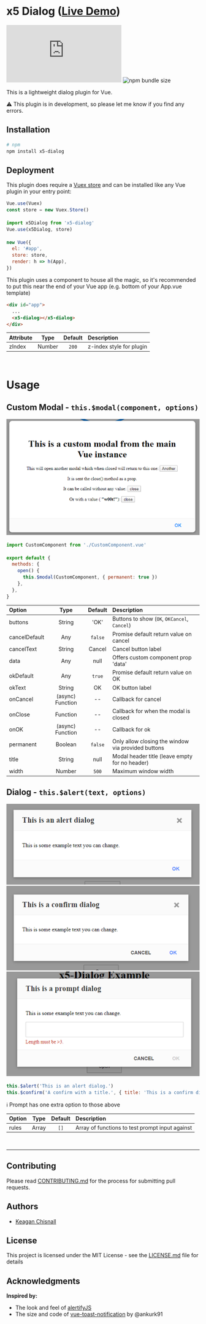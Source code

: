 # x5 Dialog ([Live Demo](https://codesandbox.io/s/x5-dialog-example-jom3k?hidenavigation=1&view=preview))

![GitHub file size in bytes](https://img.shields.io/github/size/xon52/x5-dialog/dist/index.js)
![npm bundle size](https://img.shields.io/bundlephobia/minzip/x5-dialog)

This is a lightweight dialog plugin for Vue.

:warning: This plugin is in development, so please let me know if you find any errors.

## Installation

```bash
# npm
npm install x5-dialog
```

## Deployment

This plugin does require a [Vuex store](https://vuex.vuejs.org/) and can be installed like any Vue plugin in your entry
point:

```js
Vue.use(Vuex)
const store = new Vuex.Store()

import x5Dialog from 'x5-dialog'
Vue.use(x5Dialog, store)

new Vue({
  el: '#app',
  store: store,
  render: h => h(App),
})
```

This plugin uses a component to house all the magic, so it's recommended to put this near the end of your Vue app (e.g.
bottom of your App.vue template)

```html
<div id="app">
  ...
  <x5-dialog></x5-dialog>
</div>
```

| Attribute |  Type  | Default | Description              |
| :-------- | :----: | :-----: | :----------------------- |
| zIndex    | Number |  `200`  | z-index style for plugin |

<br>

# Usage

## Custom Modal - `this.$modal(component, options)`

![Modal](./example/img/modal.png)

```js
import CustomComponent from './CustomComponent.vue'

export default {
  methods: {
    open() {
      this.$modal(CustomComponent, { permanent: true })
    },
  },
}
```

| Option        |       Type       | Default | Description                                        |
| :------------ | :--------------: | :-----: | :------------------------------------------------- |
| buttons       |      String      |  'OK'   | Buttons to show (`OK`, `OKCancel`, `Cancel`)       |
| cancelDefault |       Any        | `false` | Promise default return value on cancel             |
| cancelText    |      String      | Cancel  | Cancel button label                                |
| data          |       Any        |  null   | Offers custom component prop 'data'                |
| okDefault     |       Any        | `true`  | Promise default return value on OK                 |
| okText        |      String      |   OK    | OK button label                                    |
| onCancel      | (async) Function |   --    | Callback for cancel                                |
| onClose       |     Function     |   --    | Callback for when the modal is closed              |
| onOK          | (async) Function |   --    | Callback for ok                                    |
| permanent     |     Boolean      | `false` | Only allow closing the window via provided buttons |
| title         |      String      |  null   | Modal header title (leave empty for no header)     |
| width         |      Number      |  `500`  | Maximum window width                               |

## Dialog - `this.$alert(text, options)`

![Alert](./example/img/alert.png) ![Confirm](./example/img/confirm.png) ![Prompt](./example/img/prompt.png)

```js
this.$alert('This is an alert dialog.')
this.$confirm('A confirm with a title.', { title: 'This is a confirm dialog.' })
```

:information_source: Prompt has one extra option to those above

| Option | Type  | Default | Description                                     |
| :----- | :---: | :-----: | :---------------------------------------------- |
| rules  | Array |  `[]`   | Array of functions to test prompt input against |

<br>

---

## Contributing

Please read [CONTRIBUTING.md](./CONTRIBUTING.md) for the process for submitting pull requests.

## Authors

- [Keagan Chisnall](https://github.com/xon52)

## License

This project is licensed under the MIT License - see the [LICENSE.md](LICENSE.md) file for details

## Acknowledgments

**Inspired by:**

- The look and feel of [alertifyJS](https://alertifyjs.com/)
- The size and code of [vue-toast-notification](https://github.com/ankurk91/vue-toast-notification) by @ankurk91
